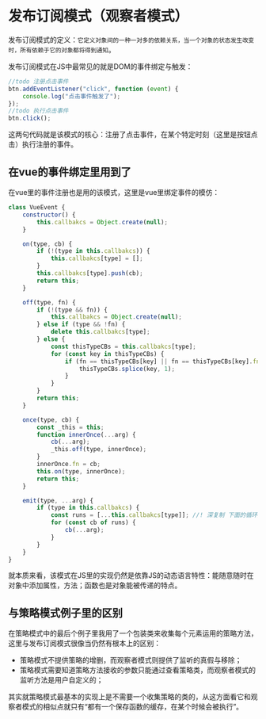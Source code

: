 # 发布订阅模式（观察者模式）

发布订阅模式的定义：`它定义对象间的一种一对多的依赖关系，当一个对象的状态发生改变时，所有依赖于它的对象都将得到通知`。

发布订阅模式在JS中最常见的就是DOM的事件绑定与触发：

```javascript
//todo 注册点击事件
btn.addEventListener("click", function (event) {
    console.log("点击事件触发了");
});
//todo 执行点击事件
btn.click();
```

这两句代码就是该模式的核心：注册了点击事件，在某个特定时刻（这里是按钮点击）执行注册的事件。



## 在vue的事件绑定里用到了

在vue里的事件注册也是用的该模式，这里是vue里绑定事件的模仿：

```javascript
class VueEvent {
    constructor() {
        this.callbakcs = Object.create(null);
    }

    on(type, cb) {
        if (!(type in this.callbakcs)) {
            this.callbakcs[type] = [];
        }
        this.callbakcs[type].push(cb);
        return this;
    }

    off(type, fn) {
        if (!(type && fn)) {
            this.callbakcs = Object.create(null);
        } else if (type && !fn) {
            delete this.callbakcs[type];
        } else {
            const thisTypeCBs = this.callbakcs[type];
            for (const key in thisTypeCBs) {
                if (fn == thisTypeCBs[key] || fn == thisTypeCBs[key].fn) {
                    thisTypeCBs.splice(key, 1);
                }
            }
        }
        return this;
    }

    once(type, cb) {
        const _this = this;
        function innerOnce(...arg) {
            cb(...arg);
            _this.off(type, innerOnce);
        }
        innerOnce.fn = cb;
        this.on(type, innerOnce);
        return this;
    }

    emit(type, ...arg) {
        if (type in this.callbakcs) {
            const runs = [...this.callbakcs[type]]; //! 深复制 下面的循环里有可能会删除数组元素
            for (const cb of runs) {
                cb(...arg);
            }
        }
    }
}
```

就本质来看，该模式在JS里的实现仍然是依靠JS的动态语言特性：能随意随时在对象中添加属性，方法；函数也是对象能被传递的特点。



## 与策略模式例子里的区别

在策略模式中的最后个例子里我用了一个包装类来收集每个元素运用的策略方法，这里与发布订阅模式很像当仍然有根本上的区别：

- 策略模式不提供策略的增删，而观察者模式则提供了监听的真假与移除；
- 策略模式需要知道策略方法接收的参数只能通过查看策略类，而观察者模式的监听方法是用户自定义的；

其实就策略模式最基本的实现上是不需要一个收集策略的类的，从这方面看它和观察者模式的相似点就只有“都有一个保存函数的缓存，在某个时候会被执行”。